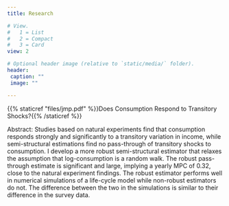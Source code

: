 ```yaml
---
title: Research

# View.
#   1 = List
#   2 = Compact
#   3 = Card
view: 2

# Optional header image (relative to `static/media/` folder).
header:
 caption: ""
 image: ""

---
```


{{% staticref "files/jmp.pdf" %}}Does Consumption Respond to Transitory Shocks?{{% /staticref %}}

Abstract: Studies based on natural experiments find that consumption responds strongly and significantly to a transitory variation in income, while semi-structural estimations find no pass-through of transitory shocks to consumption. I develop a more robust semi-structural estimator that relaxes the assumption that log-consumption is a random walk. The robust pass-through estimate is significant and large, implying a yearly MPC of 0.32, close to the natural experiment findings. The robust estimator performs well in numerical simulations of a life-cycle model while non-robust estimators do not. The difference between the two in the simulations is similar to their difference in the survey data.
